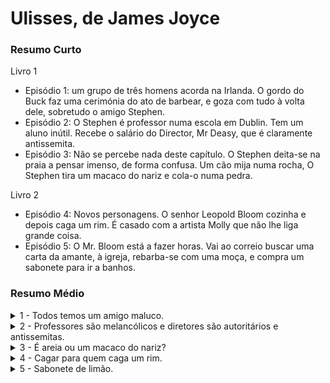 # Ulisses, de James Joyce

### Resumo Curto

Livro 1
- Episódio 1: um grupo de três homens acorda na Irlanda. O gordo do Buck faz uma cerimónia do ato de barbear, e goza com tudo à volta dele, sobretudo o amigo Stephen.
- Episódio 2: O Stephen é professor numa escola em Dublin. Tem um aluno inútil. Recebe o salário do Director, Mr Deasy, que é claramente antissemita.
- Episódio 3: Não se percebe nada deste capítulo. O Stephen deita-se na praia a pensar imenso, de forma confusa. Um cão mija numa rocha, O Stephen tira um macaco do nariz e cola-o numa pedra.

Livro 2
- Episódio 4: Novos personagens. O senhor Leopold Bloom cozinha e depois caga um rim. É casado com a artista Molly que não lhe liga grande coisa.
- Episódio 5: O Mr. Bloom está a fazer horas. Vai ao correio buscar uma carta da amante, à igreja, rebarba-se com uma moça, e compra um sabonete para ir a banhos.

### Resumo Médio

<details><summary>1 - Todos temos um amigo maluco.</summary>
  
É de manhã. Três homens estão recém acordados numa torre em frente ao mar, que é a sua casa. Malachi “Buck” Mulligan é o líder, canta e provoca os outros. Faz a barba num ritual em que tem o acólito ao seu lado. Stephen Dedalus é o favorito do Buck e é bastante passivo. Ambos são irlandeses. O autor usa montes vernáculo do início de séc (1900), às vezes nem percebo se é um local, uma pessoa, um objeto. O Stephen parece ser crente e prático, o gordo do Buck goza com ele ser jesuíta, entre várias piadas religiosas, alusões a judeus e alemães, e chamá-lo de “Kinch” (a lâmina). Parece um ritual que já se repetiu. O Buck também persegue o Stephen com a morte da mãe dele, que ele a matou ao recusar-se a rezar com ela às portas da morte. E há o Haines, que para já não faz nada, um inglês que insinua que o Stephen é escritor ou quer ser. Chega a leiteira e tomam pequeno almoço, pão, chá, leite, e fritos. Há uma menção a bacon e ovos, e depois o Buck vai tomar banho ao mar todo contente a dizer piadas em verso. Nenhum dos três parece ter imenso dinheiro.

</details>


<details><summary>2 - Professores são melancólicos e diretores são autoritários e antissemitas.</summary>

Numa escola em Dublin, o Stephen Dedalus está a dar uma aula de história a vários miúdos, sobre guerras passadas. Afinal é professor. Eles vão respondendo qualquer coisa, mas no geral são só uns miúdos meio lerdos. A aula acaba e vão jogar hockey, menos um dos miúdos que é mais atrasado que os outros e fica ali a levar uma ensaboadela de matemática (?). O Mr. Dedalus pensa no porquê de a mãe do jovem ter salvo uma criança tão feia e indefesa e burra. O diretor da escola, Mr Deasy, chama-o para lhe pagar o salário e lhe dar um sermão e lhe pedir para publicar uma carta no jornal sobre uma doença das vacas. O diretor passa metade do encontro a dizer acha que Inglaterra está a ser tomada pelos judeus e que eles são culpados disto e aquilo, sobretudo a ganância deles. A ironia é que a outra metade do encontro passa-a a dizer-lhe para poupar dinheiro, que bom, bom, é guardar o rico dinheirinho e não ter dívidas. 

Enquanto isso, o Stephen observa tudo o que acontece, esse caos divino. "That is God (...) a shout in the street."

Piada racista: “Ireland, they say, has the honour of being the only country which never persecuted the jews. Do you know that? No. And do you know why? He frowned sternly on the bright air. —Why, sir? Stephen asked, beginning to smile. —Because she never let them in, Mr Deasy said solemnly. “A coughball of laughter leaped from his throat dragging after it a rattling chain of phlegm. He turned back quickly, coughing, laughing, his lifted arms waving to the air.”

</details>


<details><summary>3 - É areia ou um macaco do nariz?</summary>

Nota: Não se percebe nada deste capítulo, o autor James Joyce devia estar em ácidos.

O Stephen dá um passeio e pensa imenso na vida, no passado da família etc. Vai até à praia, deita-se entre umas rochas. Um cão mija num calhãu enquanto ele toma notas de pensamentos. Depois tira um macaco do nariz e deixa-o numa pedra.

Ou seja, ele pensa imenso, mas o que sobressai são as coisas mais banais do mundo.

</details>

<details><summary>4 - Cagar para quem caga um rim.</summary>

O senhor Leopold Bloom está na sua casa a tratar do pequeno almoço. A mulher está a dormir, e ele sai de casa para ir comprar uma salsicha ao talho, passa por uma moça jeitosa e outras peculiaridades da cidade. Volta, faz o pequeno almoço da mulher, Molly, que é roliça pela descrição. O gato quer comer mas ele só lhe dá leite, se fica gordo não caça ratos.  

Chegam umas cartas, a dele é da filha, ela recebe uma de um man qualquer que o deixa meio hesitante, o tal homem quer falar com a mulher dele por causa de um concerto dela. É cantora. Ele tem jeito para as palavras. Ela dá-lhe umas ordens leves, não o leva muito a sério.  

Depois falam enquanto ela come. Têm um funeral.  

Ele desce para comer a sua comida porque já cheira a queimado o rim de porco que deixou na sertã. Ela já comeu a comida na cama.   

Depois sente uma cólica e vai defecar, enquanto pensa na noite em que conheceu a mulher, e na vida em geral.
</details>

<details><summary>5 - Sabonete de limão.</summary>

O Leopold Bloom vai aos correios buscar uma carta que uma amente sua mandou para o seu pseudnómimo Henry Flower.

Está sem grande rumo, nota-se que ele está meio ansioso de um lado para o outro, mas que se sente confiante como um homem na cidade, que sabe o que vê.

Na rua vê uma moça e fica a ver se lhe vê as ligas das meias quando ela se dobra. Aparece o palerma de um conhecido chamada M'Coy, e mete-se à frente dele, e depois mete-se o elétrico à frente do show. Ignora o M'Coy.

Entra numa igreja e admira a eficácia do negócio da religião com as suas missas, confissões, doações, e fica tudo bem para os pecadores e os padres.

No final, compra um sabonete e vai para os banhos públicos.

</details>



